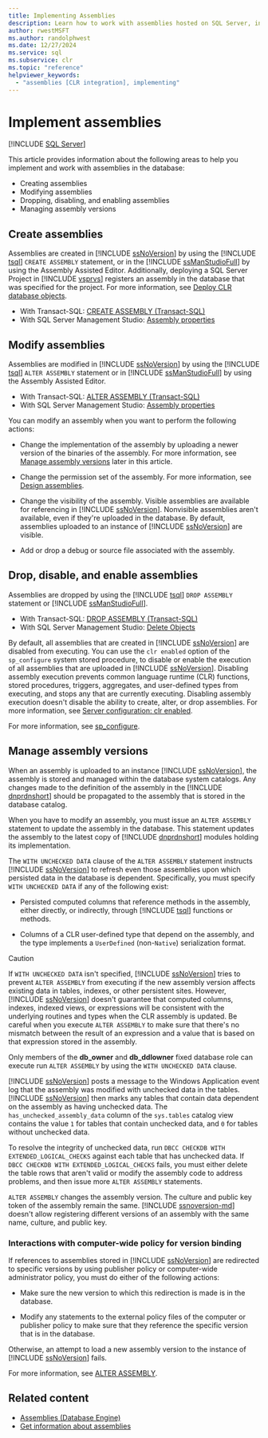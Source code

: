 ```yaml
---
title: Implementing Assemblies
description: Learn how to work with assemblies hosted on SQL Server, including how to create/modify assemblies, drop or enable/disable assemblies, and manage versions.
author: rwestMSFT
ms.author: randolphwest
ms.date: 12/27/2024
ms.service: sql
ms.subservice: clr
ms.topic: "reference"
helpviewer_keywords:
  - "assemblies [CLR integration], implementing"
---
```

# Implement assemblies

[!INCLUDE [SQL Server](../../includes/applies-to-version/sqlserver.md)]

This article provides information about the following areas to help you implement and work with assemblies in the database:

- Creating assemblies
- Modifying assemblies
- Dropping, disabling, and enabling assemblies
- Managing assembly versions

## Create assemblies

Assemblies are created in [!INCLUDE [ssNoVersion](../../includes/ssnoversion-md.md)] by using the [!INCLUDE [tsql](../../includes/tsql-md.md)] `CREATE ASSEMBLY` statement, or in the [!INCLUDE [ssManStudioFull](../../includes/ssmanstudiofull-md.md)] by using the Assembly Assisted Editor. Additionally, deploying a SQL Server Project in [!INCLUDE [vsprvs](../../includes/vsprvs-md.md)] registers an assembly in the database that was specified for the project. For more information, see [Deploy CLR database objects](deploying-clr-database-objects.md).

- With Transact-SQL: [CREATE ASSEMBLY (Transact-SQL)](../../t-sql/statements/create-assembly-transact-sql.md)
- With SQL Server Management Studio: [Assembly properties](assemblies-properties.md)

## Modify assemblies

Assemblies are modified in [!INCLUDE [ssNoVersion](../../includes/ssnoversion-md.md)] by using the [!INCLUDE [tsql](../../includes/tsql-md.md)] `ALTER ASSEMBLY` statement or in [!INCLUDE [ssManStudioFull](../../includes/ssmanstudiofull-md.md)] by using the Assembly Assisted Editor.

- With Transact-SQL: [ALTER ASSEMBLY (Transact-SQL)](../../t-sql/statements/alter-assembly-transact-sql.md)
- With SQL Server Management Studio: [Assembly properties](assemblies-properties.md)

You can modify an assembly when you want to perform the following actions:

- Change the implementation of the assembly by uploading a newer version of the binaries of the assembly. For more information, see [Manage assembly versions](#manage-assembly-versions) later in this article.

- Change the permission set of the assembly. For more information, see [Design assemblies](assemblies-designing.md).

- Change the visibility of the assembly. Visible assemblies are available for referencing in [!INCLUDE [ssNoVersion](../../includes/ssnoversion-md.md)]. Nonvisible assemblies aren't available, even if they're uploaded in the database. By default, assemblies uploaded to an instance of [!INCLUDE [ssNoVersion](../../includes/ssnoversion-md.md)] are visible.

- Add or drop a debug or source file associated with the assembly.

## Drop, disable, and enable assemblies

Assemblies are dropped by using the [!INCLUDE [tsql](../../includes/tsql-md.md)] `DROP ASSEMBLY` statement or [!INCLUDE [ssManStudioFull](../../includes/ssmanstudiofull-md.md)].

- With Transact-SQL: [DROP ASSEMBLY (Transact-SQL)](../../t-sql/statements/drop-assembly-transact-sql.md)
- With SQL Server Management Studio: [Delete Objects](../../ssms/object/delete-objects.md)

By default, all assemblies that are created in [!INCLUDE [ssNoVersion](../../includes/ssnoversion-md.md)] are disabled from executing. You can use the `clr enabled` option of the `sp_configure` system stored procedure, to disable or enable the execution of all assemblies that are uploaded in [!INCLUDE [ssNoVersion](../../includes/ssnoversion-md.md)]. Disabling assembly execution prevents common language runtime (CLR) functions, stored procedures, triggers, aggregates, and user-defined types from executing, and stops any that are currently executing. Disabling assembly execution doesn't disable the ability to create, alter, or drop assemblies. For more information, see [Server configuration: clr enabled](../../database-engine/configure-windows/clr-enabled-server-configuration-option.md).

For more information, see [sp_configure](../system-stored-procedures/sp-configure-transact-sql.md).

## Manage assembly versions

When an assembly is uploaded to an instance [!INCLUDE [ssNoVersion](../../includes/ssnoversion-md.md)], the assembly is stored and managed within the database system catalogs. Any changes made to the definition of the assembly in the [!INCLUDE [dnprdnshort](../../includes/dnprdnshort-md.md)] should be propagated to the assembly that is stored in the database catalog.

When you have to modify an assembly, you must issue an `ALTER ASSEMBLY` statement to update the assembly in the database. This statement updates the assembly to the latest copy of [!INCLUDE [dnprdnshort](../../includes/dnprdnshort-md.md)] modules holding its implementation.

The `WITH UNCHECKED DATA` clause of the `ALTER ASSEMBLY` statement instructs [!INCLUDE [ssNoVersion](../../includes/ssnoversion-md.md)] to refresh even those assemblies upon which persisted data in the database is dependent. Specifically, you must specify `WITH UNCHECKED DATA` if any of the following exist:

- Persisted computed columns that reference methods in the assembly, either directly, or indirectly, through [!INCLUDE [tsql](../../includes/tsql-md.md)] functions or methods.

- Columns of a CLR user-defined type that depend on the assembly, and the type implements a `UserDefined` (non-`Native`) serialization format.

> [!CAUTION]  
> If `WITH UNCHECKED DATA` isn't specified, [!INCLUDE [ssNoVersion](../../includes/ssnoversion-md.md)] tries to prevent `ALTER ASSEMBLY` from executing if the new assembly version affects existing data in tables, indexes, or other persistent sites. However, [!INCLUDE [ssNoVersion](../../includes/ssnoversion-md.md)] doesn't guarantee that computed columns, indexes, indexed views, or expressions will be consistent with the underlying routines and types when the CLR assembly is updated. Be careful when you execute `ALTER ASSEMBLY` to make sure that there's no mismatch between the result of an expression and a value that is based on that expression stored in the assembly.

Only members of the **db_owner** and **db_ddlowner** fixed database role can execute run `ALTER ASSEMBLY` by using the `WITH UNCHECKED DATA` clause.

[!INCLUDE [ssNoVersion](../../includes/ssnoversion-md.md)] posts a message to the Windows Application event log that the assembly was modified with unchecked data in the tables. [!INCLUDE [ssNoVersion](../../includes/ssnoversion-md.md)] then marks any tables that contain data dependent on the assembly as having unchecked data. The `has_unchecked_assembly_data` column of the `sys.tables` catalog view contains the value `1` for tables that contain unchecked data, and `0` for tables without unchecked data.

To resolve the integrity of unchecked data, run `DBCC CHECKDB WITH EXTENDED_LOGICAL_CHECKS` against each table that has unchecked data. If `DBCC CHECKDB WITH EXTENDED_LOGICAL_CHECKS` fails, you must either delete the table rows that aren't valid or modify the assembly code to address problems, and then issue more `ALTER ASSEMBLY` statements.

`ALTER ASSEMBLY` changes the assembly version. The culture and public key token of the assembly remain the same. [!INCLUDE [ssnoversion-md](../../includes/ssnoversion-md.md)] doesn't allow registering different versions of an assembly with the same name, culture, and public key.

### Interactions with computer-wide policy for version binding

If references to assemblies stored in [!INCLUDE [ssNoVersion](../../includes/ssnoversion-md.md)] are redirected to specific versions by using publisher policy or computer-wide administrator policy, you must do either of the following actions:

- Make sure the new version to which this redirection is made is in the database.

- Modify any statements to the external policy files of the computer or publisher policy to make sure that they reference the specific version that is in the database.

Otherwise, an attempt to load a new assembly version to the instance of [!INCLUDE [ssNoVersion](../../includes/ssnoversion-md.md)] fails.

For more information, see [ALTER ASSEMBLY](../../t-sql/statements/alter-assembly-transact-sql.md).

## Related content

- [Assemblies (Database Engine)](assemblies-database-engine.md)
- [Get information about assemblies](assemblies-getting-information.md)
